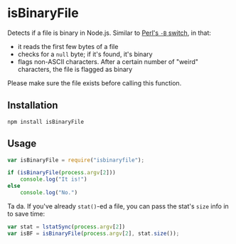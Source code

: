 isBinaryFile
============

Detects if a file is binary in Node.js. Similar to [Perl's `-B` switch](http://stackoverflow.com/questions/899206/how-does-perl-know-a-file-is-binary), in that:

* it reads the first few bytes of a file
* checks for a `null` byte; if it's found, it's binary
* flags non-ASCII characters. After a certain number of "weird" characters, the file is flagged as binary

Please make sure the file exists before calling this function.

## Installation

```
npm install isBinaryFile
```

## Usage

```javascript
var isBinaryFile = require("isbinaryfile");

if (isBinaryFile(process.argv[2]))
	console.log("It is!")
else
	console.log("No.")
```

Ta da. If you've already `stat()`-ed a file, you can pass the stat's `size` info in to save time:

```javascript
var stat = lstatSync(process.argv[2])
var isBF = isBinaryFile(process.argv[2], stat.size());
```